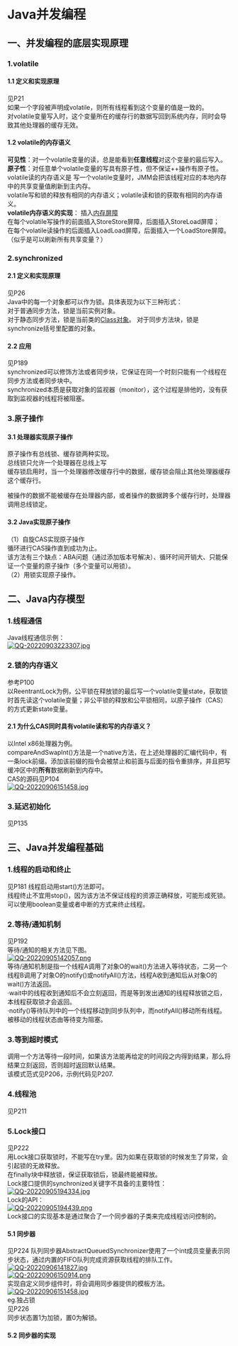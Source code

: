 # Java并发编程

## 一、并发编程的底层实现原理  
### 1.volatile  
#### 1.1 定义和实现原理  
见P21  
如果一个字段被声明成volatile，则所有线程看到这个变量的值是一致的。  
对volatile变量写入时，这个变量所在的缓存行的数据写回到系统内存，同时会导致其他处理器的缓存无效。  
#### 1.2 volatile的内存语义  
**可见性**：对一个volatile变量的读，总是能看到**任意线程**对这个变量的最后写入。  
**原子性**：对任意单个volatile变量的写具有原子性，但不保证++操作有原子性。  
volatile读的内存语义是
写一个volatile变量时，JMM会把该线程对应的本地内存中的共享变量值刷新到主内存。  
volatile写和锁的释放有相同的内存语义；volatile读和锁的获取有相同的内存语义。  
**volatile内存语义的实现**：
插入[内存屏障](./%E6%9C%AF%E8%AF%AD%E8%A7%A3%E9%87%8A.md#1.内存屏障)  
在每个volatile写操作的前面插入StoreStore屏障，后面插入StoreLoad屏障；   
在每个volatile读操作的后面插入LoadLoad屏障，后面插入一个LoadStore屏障。    
（似乎是可以刷新所有共享变量？）  
### 2.synchronized   
#### 2.1 定义和实现原理  
见P26  
Java中的每一个对象都可以作为锁。具体表现为以下三种形式：  
对于普通同步方法，锁是当前实例对象。  
对于静态同步方法，锁是当前类的[Class对象](%E6%9C%AF%E8%AF%AD%E8%A7%A3%E9%87%8A.md#2class对象)。
对于同步方法块，锁是synchronize括号里配置的对象。  
#### 2.2 应用  
见P189  
synchronized可以修饰方法或者同步块，它保证在同一个时刻只能有一个线程在同步方法或者同步块中。  
synchronized本质是获取对象的监视器（monitor），这个过程是排他的，没有获取到监视器的线程将被阻塞。  
### 3.原子操作
#### 3.1 处理器实现原子操作  
原子操作有总线锁、缓存锁两种实现。  
总线锁只允许一个处理器在总线上写  
缓存锁启用时，当一个处理器修改缓存行中的数据，缓存锁会阻止其他处理器缓存这个缓存行。  

被操作的数据不能被缓存在处理器内部，或者操作的数据跨多个缓存行时，处理器调用总线锁定。  
#### 3.2 Java实现原子操作  
（1）自旋CAS实现原子操作  
循环进行CAS操作直到成功为止。  
该方法有三个缺点：ABA问题（通过添加版本号解决）、循环时间开销大、只能保证一个变量的原子操作（多个变量可以用锁）。  
（2）用锁实现原子操作。  

## 二、Java内存模型  
### 1.线程通信
Java线程通信示例：  
[![QQ-20220903223307.jpg](https://i.postimg.cc/J7yYYPfh/QQ-20220903223307.jpg)](https://postimg.cc/QV3qHkxL)  
### 2.锁的内存语义  
参考P100  
以ReentrantLock为例，公平锁在释放锁的最后写一个volatile变量state，获取锁时首先读这个volatile变量；非公平锁的释放和公平锁相同，以原子操作（CAS）的方式更新state变量。  
#### 2.1 为什么CAS同时具有volatile读和写的内存语义？  
以Intel x86处理器为例。  
compareAndSwapInt()方法是一个native方法，在上述处理器的汇编代码中，有一条lock前缀。添加该前缀的指令会被禁止和前面与后面的指令重排序，并且把写缓冲区中的**所有**数据刷新到内存中。  
CAS的源码见P104  
[![QQ-20220906151458.jpg](https://i.postimg.cc/0QM7gcv5/QQ-20220906151458.jpg)](https://postimg.cc/G8R4GP96)  
### 3.延迟初始化  
见P135  

## 三、Java并发编程基础  
### 1.线程的启动和终止  
见P181
线程启动用start()方法即可。  
线程终止不宜用stop()，因为该方法不保证线程的资源正确释放，可能形成死锁。  
可以使用boolean变量或者中断的方式来终止线程。  
### 2.等待/通知机制  
见P192  
等待/通知的相关方法见下图。  
[![QQ-20220905142057.png](https://i.postimg.cc/4NqD53Mx/QQ-20220905142057.png)](https://postimg.cc/2Vd9jCrs)  
等待/通知机制是指一个线程A调用了对象O的wait()方法进入等待状态，二另一个线程B调用了对象O的notify()或notifyAll()方法，线程A收到通知后从对象O的wait()方法返回。  
·wait中的线程收到通知后不会立刻返回，而是等到发出通知的线程释放锁之后，本线程获取锁才会返回。  
·notify()等待队列中的一个线程移动到同步队列中，而notifyAll()移动所有线程。  
被移动的线程状态由等待变为阻塞。  
### 3.等到超时模式  
调用一个方法等待一段时间，如果该方法能再给定的时间段之内得到结果，那么将结果立刻返回，否则超时返回默认结果。  
该模式范式见P206，示例代码见P207.  
### 4.线程池  
见P211  
### 5.Lock接口  
见P222  
用Lock接口获取锁时，不能写在try里。因为如果在获取锁的时候发生了异常，会引起锁的无故释放。  
在finally块中释放锁，保证获取锁后，锁最终能被释放。  
Lock接口提供的synchronized关键字不具备的主要特性：  
[![QQ-20220905194334.jpg](https://i.postimg.cc/KcNcVbb2/QQ-20220905194334.jpg)](https://postimg.cc/RqWz6jqs)  
Lock的API：  
[![QQ-20220905194439.png](https://i.postimg.cc/8kKccG0b/QQ-20220905194439.png)](https://postimg.cc/hhmcZkgJ)  
Lock接口的实现基本是通过聚合了一个同步器的子类来完成线程访问控制的。  
#### 5.1 同步器  
见P224
队列同步器AbstractQueuedSynchronizer使用了一个int成员变量表示同步状态，通过内置的FIFO队列完成资源获取线程的排队工作。  
[![QQ-20220906141827.jpg](https://i.postimg.cc/VNgXmqqb/QQ-20220906141827.jpg)](https://postimg.cc/Y44vxmyp)  
[![QQ-20220906150914.png](https://i.postimg.cc/8PTt2g7Z/QQ-20220906150914.png)](https://postimg.cc/5jkBzGqz)  
实现自定义同步组件时，将会调用同步器提供的模板方法。  
[![QQ-20220906151458.jpg](https://i.postimg.cc/0QM7gcv5/QQ-20220906151458.jpg)](https://postimg.cc/G8R4GP96)  
eg.独占锁  
见P226  
同步状态置1为加锁，置0为解锁。  
#### 5.2 同步器的实现  
